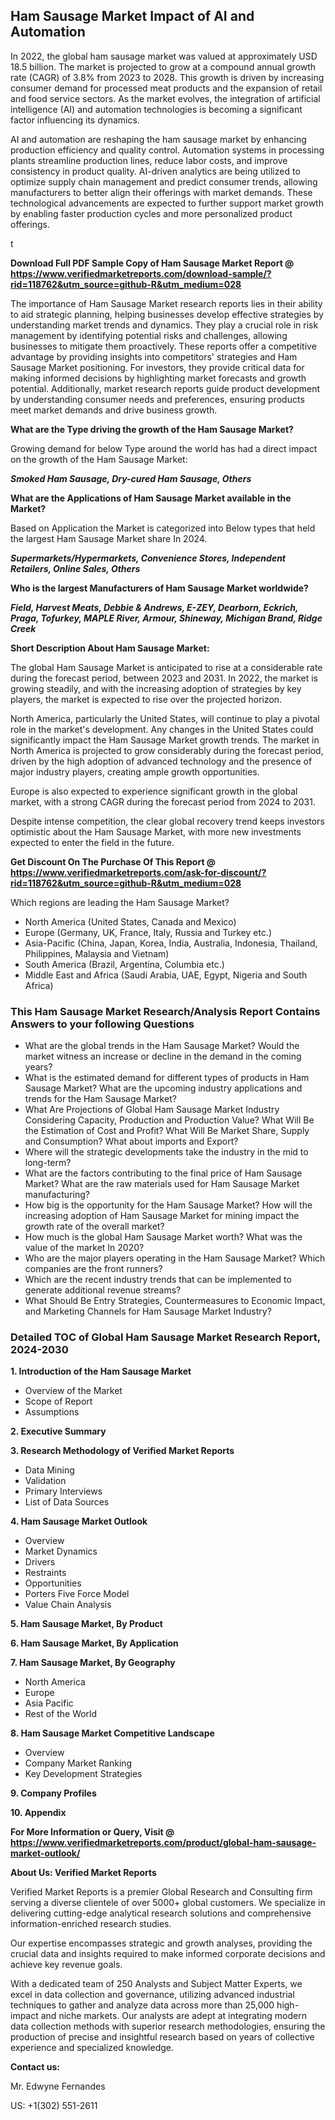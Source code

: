 <h2>Ham Sausage Market Impact of AI and Automation</h2><p>In 2022, the global ham sausage market was valued at approximately USD 18.5 billion. The market is projected to grow at a compound annual growth rate (CAGR) of 3.8% from 2023 to 2028. This growth is driven by increasing consumer demand for processed meat products and the expansion of retail and food service sectors. As the market evolves, the integration of artificial intelligence (AI) and automation technologies is becoming a significant factor influencing its dynamics.</p><p>AI and automation are reshaping the ham sausage market by enhancing production efficiency and quality control. Automation systems in processing plants streamline production lines, reduce labor costs, and improve consistency in product quality. AI-driven analytics are being utilized to optimize supply chain management and predict consumer trends, allowing manufacturers to better align their offerings with market demands. These technological advancements are expected to further support market growth by enabling faster production cycles and more personalized product offerings.</p>t</p><p id="" class=""><strong>Download Full PDF Sample Copy of Ham Sausage Market Report @ <a href="https://www.verifiedmarketreports.com/download-sample/?rid=118762&utm_source=github-R&utm_medium=028" target="_blank">https://www.verifiedmarketreports.com/download-sample/?rid=118762&utm_source=github-R&utm_medium=028</a></strong></p><p>The importance of&nbsp;Ham Sausage Market research reports lies in their ability to aid strategic planning, helping businesses develop effective strategies by understanding market trends and dynamics. They play a crucial role in risk management by identifying potential risks and challenges, allowing businesses to mitigate them proactively. These reports offer a competitive advantage by providing insights into competitors' strategies and Ham Sausage Market positioning. For investors, they provide critical data for making informed decisions by highlighting market forecasts and growth potential. Additionally, market research reports guide product development by understanding consumer needs and preferences, ensuring products meet market demands and drive business growth.</p><p><strong>What are the&nbsp;Type driving the growth of the Ham Sausage Market?</strong></p><p id="" class="">Growing demand for below Type around the world has had a direct impact on the growth of the Ham Sausage Market:</p><em><strong>Smoked Ham Sausage, Dry-cured Ham Sausage, Others</strong></em></p><strong>What are the&nbsp;Applications&nbsp;of Ham Sausage Market available in the Market?</strong></p><p id="" class="">Based on Application the Market is categorized into Below types that held the largest Ham Sausage Market share In 2024.</p><em><strong>Supermarkets/Hypermarkets, Convenience Stores, Independent Retailers, Online Sales, Others</strong></em></p><strong>Who is the largest Manufacturers of Ham Sausage Market worldwide?</strong></p><p><em><strong>Field, Harvest Meats, Debbie & Andrews, E-ZEY, Dearborn, Eckrich, Praga, Tofurkey, MAPLE River, Armour, Shineway, Michigan Brand, Ridge Creek</strong></em></p><p id="" class=""><strong>Short Description About Ham Sausage Market:</strong></p><p>The global Ham Sausage Market is anticipated to rise at a considerable rate during the forecast period, between 2023 and 2031. In 2022, the market is growing steadily, and with the increasing adoption of strategies by key players, the market is expected to rise over the projected horizon.</p><p>North America, particularly the United States, will continue to play a pivotal role in the market's development. Any changes in the United States could significantly impact the Ham Sausage Market growth trends. The market in North America is projected to grow considerably during the forecast period, driven by the high adoption of advanced technology and the presence of major industry players, creating ample growth opportunities.</p><p>Europe is also expected to experience significant growth in the global market, with a strong CAGR during the forecast period from 2024 to 2031.</p><p>Despite intense competition, the clear global recovery trend keeps investors optimistic about the Ham Sausage Market, with more new investments expected to enter the field in the future.</p><p id="" class=""><strong>Get Discount On The Purchase Of This Report @ <a href="https://www.verifiedmarketreports.com/ask-for-discount/?rid=118762&utm_source=github-R&utm_medium=028" target="_blank">https://www.verifiedmarketreports.com/ask-for-discount/?rid=118762&utm_source=github-R&utm_medium=028</a></strong></p>Which regions are leading the Ham Sausage Market?</p><ul><li>North America (United States, Canada and Mexico)</li><li>Europe (Germany, UK, France, Italy, Russia and Turkey etc.)</li><li>Asia-Pacific (China, Japan, Korea, India, Australia, Indonesia, Thailand, Philippines, Malaysia and Vietnam)</li><li>South America (Brazil, Argentina, Columbia etc.)</li><li>Middle East and Africa (Saudi Arabia, UAE, Egypt, Nigeria and South Africa)</li></ul><h3 id="" class="">This Ham Sausage Market Research/Analysis Report Contains Answers to your following Questions</h3><ul><li>What are the global trends in the Ham Sausage Market? Would the market witness an increase or decline in the demand in the coming years?</li><li>What is the estimated demand for different types of products in Ham Sausage Market? What are the upcoming industry applications and trends for the Ham Sausage Market?</li><li>What Are Projections of Global Ham Sausage Market Industry Considering Capacity, Production and Production Value? What Will Be the Estimation of Cost and Profit? What Will Be Market Share, Supply and Consumption? What about imports and Export?</li><li>Where will the strategic developments take the industry in the mid to long-term?</li><li>What are the factors contributing to the final price of Ham Sausage Market? What are the raw materials used for Ham Sausage Market manufacturing?</li><li>How big is the opportunity for the Ham Sausage Market? How will the increasing adoption of Ham Sausage Market for mining impact the growth rate of the overall market?</li><li>How much is the global Ham Sausage Market worth? What was the value of the market In 2020?</li><li>Who are the major players operating in the Ham Sausage Market? Which companies are the front runners?</li><li>Which are the recent industry trends that can be implemented to generate additional revenue streams?</li><li>What Should Be Entry Strategies, Countermeasures to Economic Impact, and Marketing Channels for Ham Sausage Market Industry?</li></ul><h3 id="" class="">Detailed TOC of Global Ham Sausage Market Research Report, 2024-2030</h3><p id="" class=""><strong>1. Introduction of the Ham Sausage Market</strong></p><ul><li>Overview of the Market</li><li>Scope of Report</li><li>Assumptions</li></ul><p id="" class=""><strong>2. Executive Summary</strong></p><p id="" class=""><strong>3. Research Methodology of Verified Market Reports</strong></p><ul><li>Data Mining</li><li>Validation</li><li>Primary Interviews</li><li>List of Data Sources</li></ul><p id="" class=""><strong>4. Ham Sausage Market Outlook</strong></p><ul><li>Overview</li><li>Market Dynamics</li><li>Drivers</li><li>Restraints</li><li>Opportunities</li><li>Porters Five Force Model</li><li>Value Chain Analysis</li></ul><p id="" class=""><strong>5. Ham Sausage Market, By Product</strong></p><p id="" class=""><strong>6. Ham Sausage Market, By Application</strong></p><p id="" class=""><strong>7. Ham Sausage Market, By Geography</strong></p><ul><li>North America</li><li>Europe</li><li>Asia Pacific</li><li>Rest of the World</li></ul><p id="" class=""><strong>8. Ham Sausage Market Competitive Landscape</strong></p><ul><li>Overview</li><li>Company Market Ranking</li><li>Key Development Strategies</li></ul><p id="" class=""><strong>9. Company Profiles</strong></p><p id="" class=""><strong>10. Appendix</strong></p><p id="" class=""><strong>For More Information or Query, Visit @ <a href="https://www.verifiedmarketreports.com/product/global-ham-sausage-market-outlook/" target="_blank">https://www.verifiedmarketreports.com/product/global-ham-sausage-market-outlook/</a></strong></p><p id="" class=""><strong>About Us: Verified Market Reports</strong></p><p id="" class="">Verified Market Reports is a premier Global Research and Consulting firm serving a diverse clientele of over 5000+ global customers. We specialize in delivering cutting-edge analytical research solutions and comprehensive information-enriched research studies.</p><p id="" class="">Our expertise encompasses strategic and growth analyses, providing the crucial data and insights required to make informed corporate decisions and achieve key revenue goals.</p><p id="" class="">With a dedicated team of 250 Analysts and Subject Matter Experts, we excel in data collection and governance, utilizing advanced industrial techniques to gather and analyze data across more than 25,000 high-impact and niche markets. Our analysts are adept at integrating modern data collection methods with superior research methodologies, ensuring the production of precise and insightful research based on years of collective experience and specialized knowledge.</p><p id="" class=""><strong>Contact us:</strong></p><p id="" class="">Mr. Edwyne Fernandes</p><p id="" class="">US: +1(302) 551-2611</p>